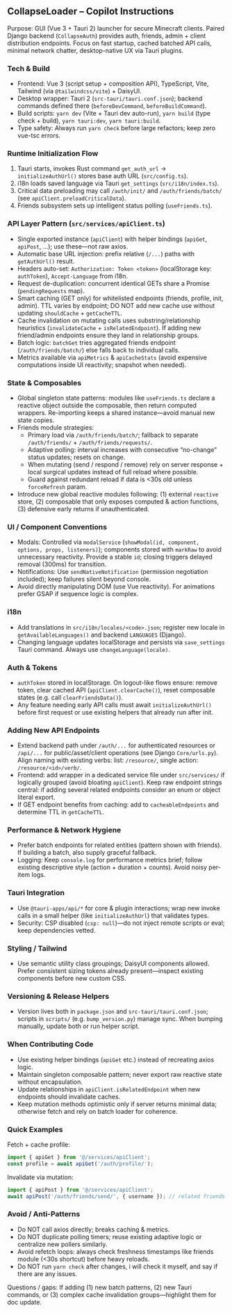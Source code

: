 ## CollapseLoader – Copilot Instructions

Purpose: GUI (Vue 3 + Tauri 2) launcher for secure Minecraft clients. Paired Django backend (`CollapseAuth`) provides auth, friends, admin + client distribution endpoints. Focus on fast startup, cached batched API calls, minimal network chatter, desktop-native UX via Tauri plugins.

### Tech & Build

-   Frontend: Vue 3 (script setup + composition API), TypeScript, Vite, Tailwind (via `@tailwindcss/vite`) + DaisyUI.
-   Desktop wrapper: Tauri 2 (`src-tauri/tauri.conf.json`); backend commands defined there (`beforeDevCommand`, `beforeBuildCommand`).
-   Build scripts: `yarn dev` (Vite + Tauri dev auto-run), `yarn build` (type check + build), `yarn tauri:dev`, `yarn tauri:build`.
-   Type safety: Always run `yarn check` before large refactors; keep zero vue-tsc errors.

### Runtime Initialization Flow

1. Tauri starts, invokes Rust command `get_auth_url` -> `initializeAuthUrl()` stores base auth URL (`src/config.ts`).
2. i18n loads saved language via Tauri `get_settings` (`src/i18n/index.ts`).
3. Critical data preloading may call `/auth/init/` and `/auth/friends/batch/` (see `apiClient.preloadCriticalData`).
4. Friends subsystem sets up intelligent status polling (`useFriends.ts`).

### API Layer Pattern (`src/services/apiClient.ts`)

-   Single exported instance (`apiClient`) with helper bindings (`apiGet`, `apiPost`, …); use these—not raw axios.
-   Automatic base URL injection: prefix relative (`/...`) paths with `getAuthUrl()` result.
-   Headers auto-set: `Authorization: Token <token>` (localStorage key: `authToken`), `Accept-Language` from i18n.
-   Request de-duplication: concurrent identical GETs share a Promise (`pendingRequests` map).
-   Smart caching (GET only) for whitelisted endpoints (friends, profile, init, admin). TTL varies by endpoint; DO NOT add new cache use without updating `shouldCache` + `getCacheTTL`.
-   Cache invalidation on mutating calls uses substring/relationship heuristics (`invalidateCache` + `isRelatedEndpoint`). If adding new friend/admin endpoints ensure they land in relationship groups.
-   Batch logic: `batchGet` tries aggregated friends endpoint (`/auth/friends/batch/`) else falls back to individual calls.
-   Metrics available via `apiMetrics` & `apiCacheStats` (avoid expensive computations inside UI reactivity; snapshot when needed).

### State & Composables

-   Global singleton state patterns: modules like `useFriends.ts` declare a reactive object outside the composable, then return computed wrappers. Re-importing keeps a shared instance—avoid manual new state copies.
-   Friends module strategies:
    -   Primary load via `/auth/friends/batch/`; fallback to separate `/auth/friends/` + `/auth/friends/requests/`.
    -   Adaptive polling: interval increases with consecutive “no-change” status updates; resets on change.
    -   When mutating (send / respond / remove) rely on server response + local surgical updates instead of full reload where possible.
    -   Guard against redundant reload if data is <30s old unless `forceRefresh` param.
-   Introduce new global reactive modules following: (1) external `reactive` store, (2) composable that only exposes computed & action functions, (3) defensive early returns if unauthenticated.

### UI / Component Conventions

-   Modals: Controlled via `modalService` (`showModal(id, component, options, props, listeners)`); components stored with `markRaw` to avoid unnecessary reactivity. Provide a stable `id`; closing triggers delayed removal (300ms) for transition.
-   Notifications: Use `sendNativeNotification` (permission negotiation included); keep failures silent beyond console.
-   Avoid directly manipulating DOM (use Vue reactivity). For animations prefer GSAP if sequence logic is complex.

### i18n

-   Add translations in `src/i18n/locales/<code>.json`; register new locale in `getAvailableLanguages()` and backend `LANGUAGES` (Django).
-   Changing language updates localStorage and persists via `save_settings` Tauri command. Always use `changeLanguage(locale)`.

### Auth & Tokens

-   `authToken` stored in localStorage. On logout-like flows ensure: remove token, clear cached API (`apiClient.clearCache()`), reset composable states (e.g. call `clearFriendsData()`).
-   Any feature needing early API calls must await `initializeAuthUrl()` before first request or use existing helpers that already run after init.

### Adding New API Endpoints

-   Extend backend path under `/auth/...` for authenticated resources or `/api/...` for public/asset/client operations (see Django `Core/urls.py`). Align naming with existing verbs: list: `/resource/`, single action: `/resource/<id>/verb/`.
-   Frontend: add wrapper in a dedicated service file under `src/services/` if logically grouped (avoid bloating `apiClient`). Keep raw endpoint strings central: if adding several related endpoints consider an enum or object literal export.
-   If GET endpoint benefits from caching: add to `cacheableEndpoints` and determine TTL in `getCacheTTL`.

### Performance & Network Hygiene

-   Prefer batch endpoints for related entities (pattern shown with friends). If building a batch, also supply graceful fallback.
-   Logging: Keep `console.log` for performance metrics brief; follow existing descriptive style (action + duration + counts). Avoid noisy per-item logs.

### Tauri Integration

-   Use `@tauri-apps/api/*` for core & plugin interactions; wrap new invoke calls in a small helper (like `initializeAuthUrl`) that validates types.
-   Security: CSP disabled (`csp: null`)—do not inject remote scripts or eval; keep dependencies vetted.

### Styling / Tailwind

-   Use semantic utility class groupings; DaisyUI components allowed. Prefer consistent sizing tokens already present—inspect existing components before new custom CSS.

### Versioning & Release Helpers

-   Version lives both in `package.json` and `src-tauri/tauri.conf.json`; scripts in `scripts/` (e.g. `bump_version.py`) manage sync. When bumping manually, update both or run helper script.

### When Contributing Code

-   Use existing helper bindings (`apiGet` etc.) instead of recreating axios logic.
-   Maintain singleton composable pattern; never export raw reactive state without encapsulation.
-   Update relationships in `apiClient.isRelatedEndpoint` when new endpoints should invalidate caches.
-   Keep mutation methods optimistic only if server returns minimal data; otherwise fetch and rely on batch loader for coherence.

### Quick Examples

Fetch + cache profile:

```ts
import { apiGet } from '@/services/apiClient';
const profile = await apiGet('/auth/profile/');
```

Invalidate via mutation:

```ts
import { apiPost } from '@/services/apiClient';
await apiPost('/auth/friends/send/', { username }); // related friends caches auto-invalidated
```

### Avoid / Anti-Patterns

-   Do NOT call axios directly; breaks caching & metrics.
-   Do NOT duplicate polling timers; reuse existing adaptive logic or centralize new pollers similarly.
-   Avoid refetch loops: always check freshness timestamps like friends module (<30s shortcut) before heavy reloads.
-   Do NOT run `yarn check` after changes, i will check it myself, and say if there are any issues.

Questions / gaps: If adding (1) new batch patterns, (2) new Tauri commands, or (3) complex cache invalidation groups—highlight them for doc update.
